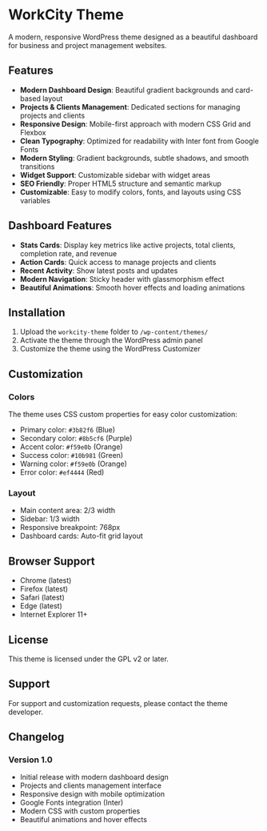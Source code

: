 # WorkCity Theme

A modern, responsive WordPress theme designed as a beautiful dashboard for business and project management websites.

## Features

- **Modern Dashboard Design**: Beautiful gradient backgrounds and card-based layout
- **Projects & Clients Management**: Dedicated sections for managing projects and clients
- **Responsive Design**: Mobile-first approach with modern CSS Grid and Flexbox
- **Clean Typography**: Optimized for readability with Inter font from Google Fonts
- **Modern Styling**: Gradient backgrounds, subtle shadows, and smooth transitions
- **Widget Support**: Customizable sidebar with widget areas
- **SEO Friendly**: Proper HTML5 structure and semantic markup
- **Customizable**: Easy to modify colors, fonts, and layouts using CSS variables

## Dashboard Features

- **Stats Cards**: Display key metrics like active projects, total clients, completion rate, and revenue
- **Action Cards**: Quick access to manage projects and clients
- **Recent Activity**: Show latest posts and updates
- **Modern Navigation**: Sticky header with glassmorphism effect
- **Beautiful Animations**: Smooth hover effects and loading animations

## Installation

1. Upload the `workcity-theme` folder to `/wp-content/themes/`
2. Activate the theme through the WordPress admin panel
3. Customize the theme using the WordPress Customizer

## Customization

### Colors
The theme uses CSS custom properties for easy color customization:
- Primary color: `#3b82f6` (Blue)
- Secondary color: `#8b5cf6` (Purple)
- Accent color: `#f59e0b` (Orange)
- Success color: `#10b981` (Green)
- Warning color: `#f59e0b` (Orange)
- Error color: `#ef4444` (Red)

### Layout
- Main content area: 2/3 width
- Sidebar: 1/3 width
- Responsive breakpoint: 768px
- Dashboard cards: Auto-fit grid layout

## Browser Support

- Chrome (latest)
- Firefox (latest)
- Safari (latest)
- Edge (latest)
- Internet Explorer 11+

## License

This theme is licensed under the GPL v2 or later.

## Support

For support and customization requests, please contact the theme developer.

## Changelog

### Version 1.0
- Initial release with modern dashboard design
- Projects and clients management interface
- Responsive design with mobile optimization
- Google Fonts integration (Inter)
- Modern CSS with custom properties
- Beautiful animations and hover effects 